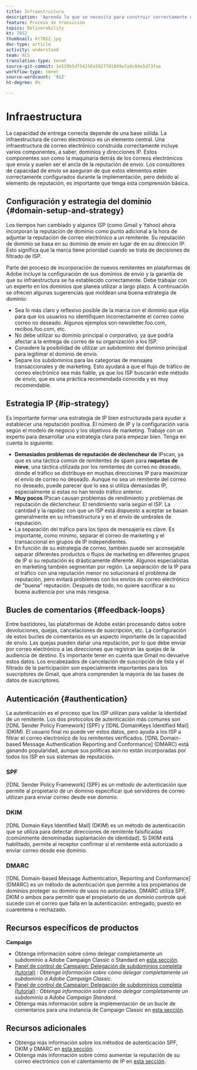 ```yaml
---
title: Infraestructura
description: 'Aprenda lo que se necesita para construir correctamente una infraestructura de correo electrónico. '
feature: Proceso de transición
topics: Deliverability
kt: 7052
thumbnail: kt7052.jpg
doc-type: article
activity: understand
team: ACS
translation-type: tm+mt
source-git-commit: 1e539b5df54250a5927701009e7a9c84e5d73fae
workflow-type: tm+mt
source-wordcount: '912'
ht-degree: 0%

---
```



# Infraestructura

La capacidad de entrega correcta depende de una base sólida. La infraestructura de correo electrónico es un elemento central. Una infraestructura de correo electrónico construida correctamente incluye varios componentes, a saber, dominios y direcciones IP. Estos componentes son como la maquinaria detrás de los correos electrónicos que envía y suelen ser el ancla de la reputación de envío. Los consultores de capacidad de envío se aseguran de que estos elementos estén correctamente configurados durante la implementación, pero debido al elemento de reputación, es importante que tenga esta comprensión básica.

## Configuración y estrategia del dominio {#domain-setup-and-strategy}

Los tiempos han cambiado y algunos ISP (como Gmail y Yahoo) ahora incorporan la reputación de dominio como punto adicional a la hora de adjuntar la reputación de correo electrónico a un remitente. Su reputación de dominio se basa en su dominio de envío en lugar de en su dirección IP. Esto significa que la marca tiene prioridad cuando se trata de decisiones de filtrado de ISP.

Parte del proceso de incorporación de nuevos remitentes en plataformas de Adobe incluye la configuración de sus dominios de envío y la garantía de que su infraestructura se ha establecido correctamente. Debe trabajar con un experto en los dominios que planea utilizar a largo plazo. A continuación se ofrecen algunas sugerencias que moldean una buena estrategia de dominio:

* Sea lo más claro y reflexivo posible de la marca con el dominio que elija para que los usuarios no identifiquen incorrectamente el correo como correo no deseado. Algunos ejemplos son newsletter.foo.com, recibos.foo.com, etc.
* No debe utilizar su dominio principal o corporativo, ya que podría afectar a la entrega de correo de su organización a los ISP.
* Considere la posibilidad de utilizar un subdominio del dominio principal para legitimar el dominio de envío.
* Separe los subdominios para las categorías de mensajes transaccionales y de marketing. Esto ayudará a que el flujo de tráfico de correo electrónico sea más fiable, ya que los ISP buscarán este método de envío, que es una práctica recomendada conocida y es muy recomendable.

## Estrategia IP {#ip-strategy}

Es importante formar una estrategia de IP bien estructurada para ayudar a establecer una reputación positiva. El número de IP y la configuración varía según el modelo de negocio y los objetivos de marketing. Trabaje con un experto para desarrollar una estrategia clara para empezar bien. Tenga en cuenta lo siguiente:

* **Demasiados problemas de reputación de déclencheur de** IPscan, ya que es una táctica común de remitentes de spam para  **raquetas de nieve**, una táctica utilizada por los remitentes de correo no deseado, donde el tráfico se distribuye en muchas direcciones IP para maximizar el envío de correo no deseado. Aunque no sea un remitente del correo no deseado, puede parecer que lo sea si utiliza demasiadas IP, especialmente si estas no han tenido tráfico anterior.
* **Muy pocos** IPscan causan problemas de rendimiento y problemas de reputación de déclencheur. El rendimiento varía según el ISP. La cantidad y la rapidez con que un ISP está dispuesto a aceptar se basan generalmente en su infraestructura y en el envío de umbrales de reputación.
* La separación del tráfico para los tipos de mensajería es clave. Es importante, como mínimo, separar el correo de marketing y el transaccional en grupos de IP independientes.
* En función de su estrategia de correo, también puede ser aconsejable separar diferentes productos o flujos de marketing en diferentes grupos de IP si su reputación es drásticamente diferente. Algunos especialistas en marketing también segmentan por región. La separación de la IP para el tráfico con una reputación menor no solucionará el problema de reputación, pero evitará problemas con los envíos de correo electrónico de &quot;buena&quot; reputación. Después de todo, no quiere sacrificar a su buena audiencia por una más riesgosa.

## Bucles de comentarios {#feedback-loops}

Entre bastidores, las plataformas de Adobe están procesando datos sobre devoluciones, quejas, cancelaciones de suscripción, etc. La configuración de estos bucles de comentarios es un aspecto importante de la capacidad de envío. Las quejas pueden dañar una reputación, por lo que debe enviar por correo electrónico a las direcciones que registran las quejas de la audiencia de destino. Es importante tener en cuenta que Gmail no devuelve estos datos. Los encabezados de cancelación de suscripción de lista y el filtrado de la participación son especialmente importantes para los suscriptores de Gmail, que ahora comprenden la mayoría de las bases de datos de suscriptores.

## Autenticación {#authentication}

La autenticación es el proceso que los ISP utilizan para validar la identidad de un remitente. Los dos protocolos de autenticación más comunes son [!DNL Sender Policy Framework] (SPF) y [!DNL DomainKeys Identified Mail] (DKIM). El usuario final no puede ver estos datos, pero ayuda a los ISP a filtrar el correo electrónico de los remitentes verificados. [!DNL Domain-based Message Authentication Reporting and Conformance] (DMARC) está ganando popularidad, aunque sus políticas aún no están incorporadas por todos los ISP en sus sistemas de reputación.

### SPF

[!DNL Sender Policy Framework] (SPF) es un método de autenticación que permite al propietario de un dominio especificar qué servidores de correo utilizan para enviar correo desde ese dominio.

### DKIM

[!DNL Domain Keys Identified Mail] (DKIM) es un método de autenticación que se utiliza para detectar direcciones de remitente falsificadas (comúnmente denominadas suplantación de identidad). Si DKIM está habilitado, permite al receptor confirmar si el remitente está autorizado a enviar correo desde ese dominio.

### DMARC

[!DNL Domain-based Message Authentication, Reporting and Conformance] (DMARC) es un método de autenticación que permite a los propietarios de dominios proteger su dominio de usos no autorizados. DMARC utiliza SPF, DKIM o ambos para permitir que el propietario de un dominio controle qué sucede con el correo que falla en la autenticación: entregado, puesto en cuarentena o rechazado.

## Recursos específicos de productos

**Campaign**

* Obtenga información sobre cómo delegar completamente un subdominio a Adobe Campaign Classic o Standard en [esta sección](/help/additional-resources/ac-domain-name-setup.md).
* [Panel de control de Campaign: Delegación de subdominios completa (tutorial)](https://experienceleague.corp.adobe.com/docs/campaign-classic-learn/control-panel/subdomains-and-certificates/subdomain-delegation.html) :  *Obtenga información sobre cómo delegar completamente un subdominio a Adobe Campaign Classic.*
* [Panel de control de Campaign: Delegación de subdominios completa (tutorial)](https://experienceleague.corp.adobe.com/docs/campaign-standard-learn/control-panel/subdomains-and-certificates/subdomain-delegation.html) :  *Obtenga información sobre cómo delegar completamente un subdominio a Adobe Campaign Standard.*
* Obtenga más información sobre la implementación de un bucle de comentarios para una instancia de Campaign Classic en [esta sección](/help/additional-resources/acc-technical-recommendations.md#feedback-loop-acc).

## Recursos adicionales

* Obtenga más información sobre los métodos de autenticación SPF, DKIM y DMARC en [esta sección](/help/additional-resources/authentication.md).
* Obtenga más información sobre cómo aumentar la reputación de su correo electrónico con el calentamiento de IP en [esta sección](/help/additional-resources/increase-reputation-with-ip-warming.md).
